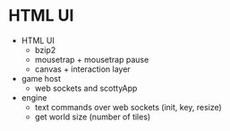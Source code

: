 # HTML UI

 - HTML UI
   - bzip2
   - mousetrap + mousetrap pause
   - canvas + interaction layer
 - game host
   - web sockets and scottyApp
 - engine
   - text commands over web sockets (init, key, resize)
   - get world size (number of tiles)
     
